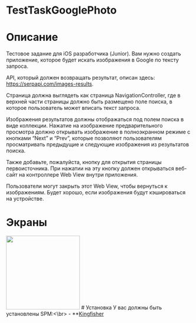 # TestTaskGooglePhoto
# Описание
Тестовое задание для iOS разработчика (Junior). Вам нужно создать приложение, которое будет искать изображения в Google по тексту запроса.

API, который должен возвращать результат, описан здесь: https://serpapi.com/images-results.

Страница должна выглядеть как страница NavigationController, где в верхней части страницы должно быть размещено поле поиска, в которое пользователь может вписать текст запроса.

Изображения результатов должны отображаться под полем поиска в виде коллекции. Нажатие на изображение предварительного просмотра должно открывать изображение в полноэкранном режиме с кнопками “Next” и “Prev”, которые позволяют пользователям просматривать предыдущие и следующие изображения из результатов поиска.

Также добавьте, пожалуйста, кнопку для открытия страницы первоисточника. При нажатии на эту кнопку должен открываться веб-сайт на контроллере Web View внутри приложения.

Пользователи могут закрыть этот Web View, чтобы вернуться к изображениям. Будет хорошо, если изображения будут кэшироваться на устройстве.

# Экраны
<img src="https://user-images.githubusercontent.com/102364472/194290836-7cd2fb05-08cb-4adf-b189-d9dadf8062d0.gif" width="200" />
# Установка
У вас должны быть установлены SPM:<\br>
- **<a href="https://github.com/onevcat/Kingfisher?ysclid=l8wxav3wa5923536464">Kingfisher </a>

